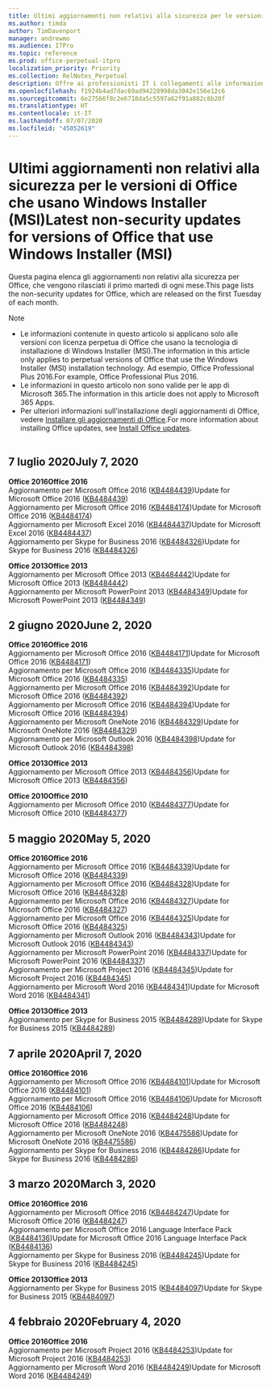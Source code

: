 ```yaml
---
title: Ultimi aggiornamenti non relativi alla sicurezza per le versioni di Office che usano Windows Installer (MSI)
ms.author: timda
author: TimDavenport
manager: andrewmo
ms.audience: ITPro
ms.topic: reference
ms.prod: office-perpetual-itpro
localization_priority: Priority
ms.collection: RelNotes_Perpetual
description: Offre ai professionisti IT i collegamenti alle informazioni sugli aggiornamenti più recenti non relativi alla sicurezza delle versioni con licenza perpetua di Office 2016, Office 2013 e Office 2010
ms.openlocfilehash: f1924b4ad7dac69ad94228998da3042e156e12c6
ms.sourcegitcommit: 6e27566f8c2e6718da5c5597a62f91a882c8b20f
ms.translationtype: HT
ms.contentlocale: it-IT
ms.lasthandoff: 07/07/2020
ms.locfileid: "45052619"
---
```

# <a name="latest-non-security-updates-for-versions-of-office-that-use-windows-installer-msi"></a><span data-ttu-id="83a2a-103">Ultimi aggiornamenti non relativi alla sicurezza per le versioni di Office che usano Windows Installer (MSI)</span><span class="sxs-lookup"><span data-stu-id="83a2a-103">Latest non-security updates for versions of Office that use Windows Installer (MSI)</span></span>

<span data-ttu-id="83a2a-104">Questa pagina elenca gli aggiornamenti non relativi alla sicurezza per Office, che vengono rilasciati il primo martedì di ogni mese.</span><span class="sxs-lookup"><span data-stu-id="83a2a-104">This page lists the non-security updates for Office, which are released on the first Tuesday of each month.</span></span>

> [!NOTE]
> - <span data-ttu-id="83a2a-105">Le informazioni contenute in questo articolo si applicano solo alle versioni con licenza perpetua di Office che usano la tecnologia di installazione di Windows Installer (MSI).</span><span class="sxs-lookup"><span data-stu-id="83a2a-105">The information in this article only applies to perpetual versions of Office that use the Windows Installer (MSI) installation technology.</span></span> <span data-ttu-id="83a2a-106">Ad esempio, Office Professional Plus 2016.</span><span class="sxs-lookup"><span data-stu-id="83a2a-106">For example, Office Professional Plus 2016.</span></span>
> - <span data-ttu-id="83a2a-107">Le informazioni in questo articolo non sono valide per le app di Microsoft 365.</span><span class="sxs-lookup"><span data-stu-id="83a2a-107">The information in this article does not apply to Microsoft 365 Apps.</span></span>
> - <span data-ttu-id="83a2a-108">Per ulteriori informazioni sull'installazione degli aggiornamenti di Office, vedere [Installare gli aggiornamenti di Office](https://support.office.com/article/2ab296f3-7f03-43a2-8e50-46de917611c5).</span><span class="sxs-lookup"><span data-stu-id="83a2a-108">For more information about installing Office updates, see [Install Office updates](https://support.office.com/article/2ab296f3-7f03-43a2-8e50-46de917611c5).</span></span>
<br/><br/>

## <a name="july-7-2020"></a><span data-ttu-id="83a2a-109">7 luglio 2020</span><span class="sxs-lookup"><span data-stu-id="83a2a-109">July 7, 2020</span></span>

<span data-ttu-id="83a2a-110">**Office 2016**</span><span class="sxs-lookup"><span data-stu-id="83a2a-110">**Office 2016**</span></span><br/>
<span data-ttu-id="83a2a-111">Aggiornamento per Microsoft Office 2016 ([KB4484439](https://support.microsoft.com/help/4484439))</span><span class="sxs-lookup"><span data-stu-id="83a2a-111">Update for Microsoft Office 2016 ([KB4484439](https://support.microsoft.com/help/4484439))</span></span><br/> <span data-ttu-id="83a2a-112">Aggiornamento per Microsoft Office 2016 ([KB4484174](https://support.microsoft.com/help/4484174))</span><span class="sxs-lookup"><span data-stu-id="83a2a-112">Update for Microsoft Office 2016 ([KB4484174](https://support.microsoft.com/help/4484174))</span></span><br/> <span data-ttu-id="83a2a-113">Aggiornamento per Microsoft Excel 2016 ([KB4484437](https://support.microsoft.com/help/4484437))</span><span class="sxs-lookup"><span data-stu-id="83a2a-113">Update for Microsoft Excel 2016 ([KB4484437](https://support.microsoft.com/help/4484437))</span></span><br/>
<span data-ttu-id="83a2a-114">Aggiornamento per Skype for Business 2016 ([KB4484326](https://support.microsoft.com/help/4484326))</span><span class="sxs-lookup"><span data-stu-id="83a2a-114">Update for Skype for Business 2016 ([KB4484326](https://support.microsoft.com/help/4484326))</span></span><br/> 

<span data-ttu-id="83a2a-115">**Office 2013**</span><span class="sxs-lookup"><span data-stu-id="83a2a-115">**Office 2013**</span></span><br/>
<span data-ttu-id="83a2a-116">Aggiornamento per Microsoft Office 2013 ([KB4484442](https://support.microsoft.com/help/4484442))</span><span class="sxs-lookup"><span data-stu-id="83a2a-116">Update for Microsoft Office 2013 ([KB4484442](https://support.microsoft.com/help/4484442))</span></span><br/> <span data-ttu-id="83a2a-117">Aggiornamento per Microsoft PowerPoint 2013 ([KB4484349](https://support.microsoft.com/help/4484349))</span><span class="sxs-lookup"><span data-stu-id="83a2a-117">Update for Microsoft PowerPoint 2013 ([KB4484349](https://support.microsoft.com/help/4484349))</span></span><br/> 


## <a name="june-2-2020"></a><span data-ttu-id="83a2a-118">2 giugno 2020</span><span class="sxs-lookup"><span data-stu-id="83a2a-118">June 2, 2020</span></span>

<span data-ttu-id="83a2a-119">**Office 2016**</span><span class="sxs-lookup"><span data-stu-id="83a2a-119">**Office 2016**</span></span><br/>
<span data-ttu-id="83a2a-120">Aggiornamento per Microsoft Office 2016 ([KB4484171](https://support.microsoft.com/help/4484171))</span><span class="sxs-lookup"><span data-stu-id="83a2a-120">Update for Microsoft Office 2016 ([KB4484171](https://support.microsoft.com/help/4484171))</span></span><br/> <span data-ttu-id="83a2a-121">Aggiornamento per Microsoft Office 2016 ([KB4484335](https://support.microsoft.com/help/4484335))</span><span class="sxs-lookup"><span data-stu-id="83a2a-121">Update for Microsoft Office 2016 ([KB4484335](https://support.microsoft.com/help/4484335))</span></span><br/> <span data-ttu-id="83a2a-122">Aggiornamento per Microsoft Office 2016 ([KB4484392](https://support.microsoft.com/help/4484392))</span><span class="sxs-lookup"><span data-stu-id="83a2a-122">Update for Microsoft Office 2016 ([KB4484392](https://support.microsoft.com/help/4484392))</span></span><br/> <span data-ttu-id="83a2a-123">Aggiornamento per Microsoft Office 2016 ([KB4484394](https://support.microsoft.com/help/4484394))</span><span class="sxs-lookup"><span data-stu-id="83a2a-123">Update for Microsoft Office 2016 ([KB4484394](https://support.microsoft.com/help/4484394))</span></span><br/> <span data-ttu-id="83a2a-124">Aggiornamento per Microsoft OneNote 2016 ([KB4484329](https://support.microsoft.com/help/4484329))</span><span class="sxs-lookup"><span data-stu-id="83a2a-124">Update for Microsoft OneNote 2016 ([KB4484329](https://support.microsoft.com/help/4484329))</span></span><br/>
<span data-ttu-id="83a2a-125">Aggiornamento per Microsoft Outlook 2016 ([KB4484398](https://support.microsoft.com/help/4484398))</span><span class="sxs-lookup"><span data-stu-id="83a2a-125">Update for Microsoft Outlook 2016 ([KB4484398](https://support.microsoft.com/help/4484398))</span></span><br/> 

<span data-ttu-id="83a2a-126">**Office 2013**</span><span class="sxs-lookup"><span data-stu-id="83a2a-126">**Office 2013**</span></span><br/>
<span data-ttu-id="83a2a-127">Aggiornamento per Microsoft Office 2013 ([KB4484356](https://support.microsoft.com/help/4484356))</span><span class="sxs-lookup"><span data-stu-id="83a2a-127">Update for Microsoft Office 2013 ([KB4484356](https://support.microsoft.com/help/4484356))</span></span><br/> 

<span data-ttu-id="83a2a-128">**Office 2010**</span><span class="sxs-lookup"><span data-stu-id="83a2a-128">**Office 2010**</span></span><br/>
<span data-ttu-id="83a2a-129">Aggiornamento per Microsoft Office 2010 ([KB4484377](https://support.microsoft.com/help/4484377))</span><span class="sxs-lookup"><span data-stu-id="83a2a-129">Update for Microsoft Office 2010 ([KB4484377](https://support.microsoft.com/help/4484377))</span></span><br/> 


## <a name="may-5-2020"></a><span data-ttu-id="83a2a-130">5 maggio 2020</span><span class="sxs-lookup"><span data-stu-id="83a2a-130">May 5, 2020</span></span>

<span data-ttu-id="83a2a-131">**Office 2016**</span><span class="sxs-lookup"><span data-stu-id="83a2a-131">**Office 2016**</span></span><br/>
<span data-ttu-id="83a2a-132">Aggiornamento per Microsoft Office 2016 ([KB4484339](https://support.microsoft.com/help/4484339))</span><span class="sxs-lookup"><span data-stu-id="83a2a-132">Update for Microsoft Office 2016 ([KB4484339](https://support.microsoft.com/help/4484339))</span></span><br/> <span data-ttu-id="83a2a-133">Aggiornamento per Microsoft Office 2016 ([KB4484328](https://support.microsoft.com/help/4484328))</span><span class="sxs-lookup"><span data-stu-id="83a2a-133">Update for Microsoft Office 2016 ([KB4484328](https://support.microsoft.com/help/4484328))</span></span><br/> <span data-ttu-id="83a2a-134">Aggiornamento per Microsoft Office 2016 ([KB4484327](https://support.microsoft.com/help/4484327))</span><span class="sxs-lookup"><span data-stu-id="83a2a-134">Update for Microsoft Office 2016 ([KB4484327](https://support.microsoft.com/help/4484327))</span></span><br/> <span data-ttu-id="83a2a-135">Aggiornamento per Microsoft Office 2016 ([KB4484325](https://support.microsoft.com/help/4484325))</span><span class="sxs-lookup"><span data-stu-id="83a2a-135">Update for Microsoft Office 2016 ([KB4484325](https://support.microsoft.com/help/4484325))</span></span><br/> <span data-ttu-id="83a2a-136">Aggiornamento per Microsoft Outlook 2016 ([KB4484343](https://support.microsoft.com/help/4484343))</span><span class="sxs-lookup"><span data-stu-id="83a2a-136">Update for Microsoft Outlook 2016 ([KB4484343](https://support.microsoft.com/help/4484343))</span></span><br/> <span data-ttu-id="83a2a-137">Aggiornamento per Microsoft PowerPoint 2016 ([KB4484337](https://support.microsoft.com/help/4484337))</span><span class="sxs-lookup"><span data-stu-id="83a2a-137">Update for Microsoft PowerPoint 2016 ([KB4484337](https://support.microsoft.com/help/4484337))</span></span><br/> <span data-ttu-id="83a2a-138">Aggiornamento per Microsoft Project 2016 ([KB4484345](https://support.microsoft.com/help/4484345))</span><span class="sxs-lookup"><span data-stu-id="83a2a-138">Update for Microsoft Project 2016 ([KB4484345](https://support.microsoft.com/help/4484345))</span></span><br/> <span data-ttu-id="83a2a-139">Aggiornamento per Microsoft Word 2016 ([KB4484341](https://support.microsoft.com/help/4484341))</span><span class="sxs-lookup"><span data-stu-id="83a2a-139">Update for Microsoft Word 2016 ([KB4484341](https://support.microsoft.com/help/4484341))</span></span><br/> 


<span data-ttu-id="83a2a-140">**Office 2013**</span><span class="sxs-lookup"><span data-stu-id="83a2a-140">**Office 2013**</span></span><br/>
<span data-ttu-id="83a2a-141">Aggiornamento per Skype for Business 2015 ([KB4484289](https://support.microsoft.com/help/4484289))</span><span class="sxs-lookup"><span data-stu-id="83a2a-141">Update for Skype for Business 2015 ([KB4484289](https://support.microsoft.com/help/4484289))</span></span><br/>

## <a name="april-7-2020"></a><span data-ttu-id="83a2a-142">7 aprile 2020</span><span class="sxs-lookup"><span data-stu-id="83a2a-142">April 7, 2020</span></span>

<span data-ttu-id="83a2a-143">**Office 2016**</span><span class="sxs-lookup"><span data-stu-id="83a2a-143">**Office 2016**</span></span><br/>
<span data-ttu-id="83a2a-144">Aggiornamento per Microsoft Office 2016 ([KB4484101](https://support.microsoft.com/help/4484101))</span><span class="sxs-lookup"><span data-stu-id="83a2a-144">Update for Microsoft Office 2016 ([KB4484101](https://support.microsoft.com/help/4484101))</span></span><br/>
<span data-ttu-id="83a2a-145">Aggiornamento per Microsoft Office 2016 ([KB4484106](https://support.microsoft.com/help/4484106))</span><span class="sxs-lookup"><span data-stu-id="83a2a-145">Update for Microsoft Office 2016 ([KB4484106](https://support.microsoft.com/help/4484106))</span></span><br/>
<span data-ttu-id="83a2a-146">Aggiornamento per Microsoft Office 2016 ([KB4484248](https://support.microsoft.com/help/4484248))</span><span class="sxs-lookup"><span data-stu-id="83a2a-146">Update for Microsoft Office 2016 ([KB4484248](https://support.microsoft.com/help/4484248))</span></span><br/>
<span data-ttu-id="83a2a-147">Aggiornamento per Microsoft OneNote 2016 ([KB4475586](https://support.microsoft.com/help/4475586))</span><span class="sxs-lookup"><span data-stu-id="83a2a-147">Update for Microsoft OneNote 2016 ([KB4475586](https://support.microsoft.com/help/4475586))</span></span><br/>
<span data-ttu-id="83a2a-148">Aggiornamento per Skype for Business 2016 ([KB4484286](https://support.microsoft.com/help/4484286))</span><span class="sxs-lookup"><span data-stu-id="83a2a-148">Update for Skype for Business 2016 ([KB4484286](https://support.microsoft.com/help/4484286))</span></span> <br/>


## <a name="march-3-2020"></a><span data-ttu-id="83a2a-149">3 marzo 2020</span><span class="sxs-lookup"><span data-stu-id="83a2a-149">March 3, 2020</span></span>

<span data-ttu-id="83a2a-150">**Office 2016**</span><span class="sxs-lookup"><span data-stu-id="83a2a-150">**Office 2016**</span></span><br/>
<span data-ttu-id="83a2a-151">Aggiornamento per Microsoft Office 2016 ([KB4484247](https://support.microsoft.com/help/4484247))</span><span class="sxs-lookup"><span data-stu-id="83a2a-151">Update for Microsoft Office 2016 ([KB4484247](https://support.microsoft.com/help/4484247))</span></span><br/> <span data-ttu-id="83a2a-152">Aggiornamento per Microsoft Office 2016 Language Interface Pack ([KB4484136](https://support.microsoft.com/help/4484136))</span><span class="sxs-lookup"><span data-stu-id="83a2a-152">Update for Microsoft Office 2016 Language Interface Pack ([KB4484136](https://support.microsoft.com/help/4484136))</span></span><br/>
<span data-ttu-id="83a2a-153">Aggiornamento per Skype for Business 2016 ([KB4484245](https://support.microsoft.com/help/4484245))</span><span class="sxs-lookup"><span data-stu-id="83a2a-153">Update for Skype for Business 2016 ([KB4484245](https://support.microsoft.com/help/4484245))</span></span> <br/>

<span data-ttu-id="83a2a-154">**Office 2013**</span><span class="sxs-lookup"><span data-stu-id="83a2a-154">**Office 2013**</span></span><br/>
<span data-ttu-id="83a2a-155">Aggiornamento per Skype for Business 2015 ([KB4484097](https://support.microsoft.com/help/4484097))</span><span class="sxs-lookup"><span data-stu-id="83a2a-155">Update for Skype for Business 2015 ([KB4484097](https://support.microsoft.com/help/4484097))</span></span><br/>


## <a name="february-4-2020"></a><span data-ttu-id="83a2a-156">4 febbraio 2020</span><span class="sxs-lookup"><span data-stu-id="83a2a-156">February 4, 2020</span></span>

<span data-ttu-id="83a2a-157">**Office 2016**</span><span class="sxs-lookup"><span data-stu-id="83a2a-157">**Office 2016**</span></span><br/>
<span data-ttu-id="83a2a-158">Aggiornamento per Microsoft Project 2016 ([KB4484253](https://support.microsoft.com/help/4484253))</span><span class="sxs-lookup"><span data-stu-id="83a2a-158">Update for Microsoft Project 2016 ([KB4484253](https://support.microsoft.com/help/4484253))</span></span> <br/>
<span data-ttu-id="83a2a-159">Aggiornamento per Microsoft Word 2016 ([KB4484249](https://support.microsoft.com/help/4484249))</span><span class="sxs-lookup"><span data-stu-id="83a2a-159">Update for Microsoft Word 2016 ([KB4484249](https://support.microsoft.com/help/4484249))</span></span> <br/>




